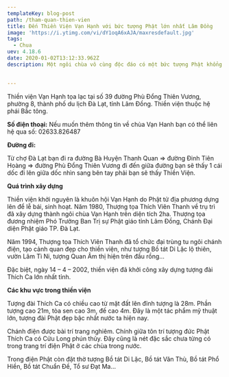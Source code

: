 ```yaml
---
templateKey: blog-post
path: /tham-quan-thien-vien
title: Đến Thiền Viện Vạn Hạnh với bức tượng Phật lớn nhất Lâm Đồng
image: 'https://i.ytimg.com/vi/dY1oqA6xAJA/maxresdefault.jpg' 
tags:
  - Chua
uev: 4.18.6
date: 2020-01-02T13:12:33.962Z
description: Một ngôi chùa vô cùng độc đáo có một bức tượng Phật khổng lồ có thể nhìn thấy ở nhiều nơi của Đà Lạt.

 
---
```



Thiền viện Vạn Hạnh tọa lạc tại số 39 đường Phù Đổng Thiên Vương, phường 8, thành phố du lịch Đà Lạt, tỉnh Lâm Đồng. Thiền viện thuộc hệ phái Bắc tông.

**Số điện thoại:**
Nếu muốn thêm thông tin về chùa Vạn Hanh bạn có thể liên hệ qua số: 02633.826487

**Đường đi:**

Từ chợ Đà Lạt bạn đi ra đường Bà Huyện Thanh Quan => đường Đinh Tiên Hoàng => đường Phù Đổng Thiên Vương đi đến giữa đường bạn sẽ thấy 1 cái dốc đi lên giữa dốc nhìn sang bên tay phải bạn sẽ thấy Thiền Viện.


**Quá trình xây dựng**

Thiền viện khởi nguyên là khuôn hội Vạn Hạnh do Phật tử địa phương dựng lên để lễ bái, sinh hoạt. Năm 1980, Thượng tọa Thích Viên Thanh về trụ trì đã xây dựng thành ngôi chùa Vạn Hạnh trên diện tích 2ha. Thượng tọa đương nhiệm Phó Trưởng Ban Trị sự Phật giáo tỉnh Lâm Đồng, Chánh Đại diện Phật giáo TP. Đà Lạt.


Năm 1994, Thượng tọa Thích Viên Thanh đã tổ chức đại trùng tu ngôi chánh điện, tạo cảnh quan đẹp cho thiền viện, như tượng Bồ tát Di Lặc lộ thiên, vườn Lâm Tì Ni, tượng Quan Âm thị hiện trên đầu rồng…

Đặc biệt, ngày 14 – 4 – 2002, thiền viện đã khởi công xây dựng tượng đài Thích Ca lớn nhất tỉnh.

**Các khu vực trong thiền viện**

Tượng đài Thích Ca có chiều cao từ mặt đất lên đỉnh tượng là 28m. Phần tượng cao 21m, tòa sen cao 3m, đế cao 4m. Đây là một tác phẩm mỹ thuật lớn, tượng đài Phật đẹp bậc nhất nước ta hiện nay.

Chánh điện được bài trí trang nghiêm. Chính giữa tôn trí tượng đức Phật Thích Ca có Cửu Long phún thủy. Đây cũng là nét đặc sắc chưa từng có trong trang trí điện Phật ở các chùa trong nước.

Trong điện Phật còn đặt thờ tượng Bồ tát Di Lặc, Bồ tát Văn Thù, Bồ tát Phổ Hiền, Bồ tát Chuẩn Đề, Tổ sư Đạt Ma…
